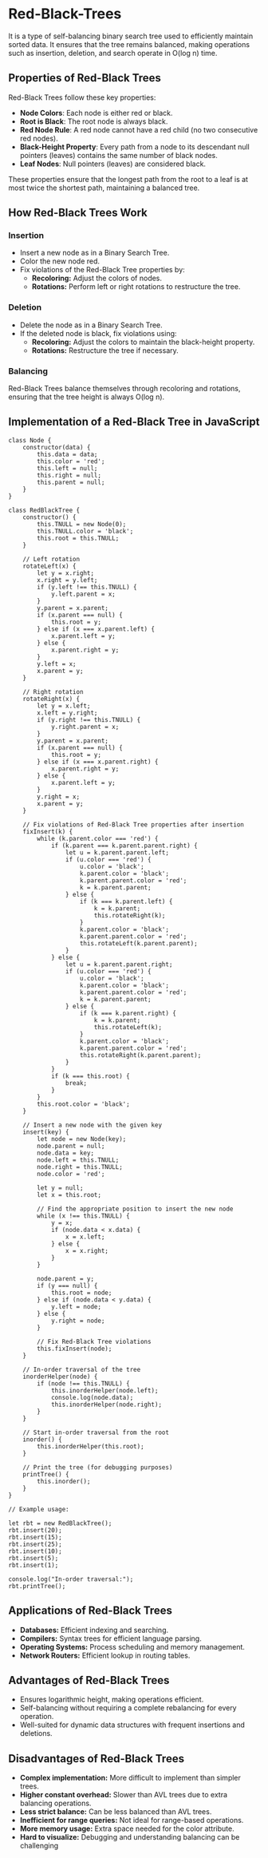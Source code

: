 # Red-Black-Trees
It is a type of self-balancing binary search tree used to efficiently maintain sorted data. It ensures that the tree remains balanced, making operations such as insertion, deletion, and search operate in O(log n) time.

## Properties of Red-Black Trees
Red-Black Trees follow these key properties:
- **Node Colors**: Each node is either red or black.
- **Root is Black**: The root node is always black.
- **Red Node Rule**: A red node cannot have a red child (no two consecutive red nodes).
- **Black-Height Property**: Every path from a node to its descendant null pointers (leaves) contains the same number of black nodes.
- **Leaf Nodes**: Null pointers (leaves) are considered black.

These properties ensure that the longest path from the root to a leaf is at most twice the shortest path, maintaining a balanced tree.

## How Red-Black Trees Work
### Insertion
- Insert a new node as in a Binary Search Tree.
- Color the new node red.
- Fix violations of the Red-Black Tree properties by:
   - **Recoloring:** Adjust the colors of nodes.
   - **Rotations:** Perform left or right rotations to restructure the tree.

### Deletion
- Delete the node as in a Binary Search Tree.
- If the deleted node is black, fix violations using:
   - **Recoloring:** Adjust the colors to maintain the black-height property.
   - **Rotations:** Restructure the tree if necessary.

### Balancing
Red-Black Trees balance themselves through recoloring and rotations, ensuring that the tree height is always O(log n).

## Implementation  of a **Red-Black Tree** in JavaScript
```
class Node {
    constructor(data) {
        this.data = data;
        this.color = 'red';
        this.left = null;
        this.right = null;
        this.parent = null;
    }
}

class RedBlackTree {
    constructor() {
        this.TNULL = new Node(0); 
        this.TNULL.color = 'black';
        this.root = this.TNULL;
    }

    // Left rotation
    rotateLeft(x) {
        let y = x.right;
        x.right = y.left;
        if (y.left !== this.TNULL) {
            y.left.parent = x;
        }
        y.parent = x.parent;
        if (x.parent === null) {
            this.root = y;
        } else if (x === x.parent.left) {
            x.parent.left = y;
        } else {
            x.parent.right = y;
        }
        y.left = x;
        x.parent = y;
    }

    // Right rotation
    rotateRight(x) {
        let y = x.left;
        x.left = y.right;
        if (y.right !== this.TNULL) {
            y.right.parent = x;
        }
        y.parent = x.parent;
        if (x.parent === null) {
            this.root = y;
        } else if (x === x.parent.right) {
            x.parent.right = y;
        } else {
            x.parent.left = y;
        }
        y.right = x;
        x.parent = y;
    }

    // Fix violations of Red-Black Tree properties after insertion
    fixInsert(k) {
        while (k.parent.color === 'red') {
            if (k.parent === k.parent.parent.right) {
                let u = k.parent.parent.left;
                if (u.color === 'red') {
                    u.color = 'black';
                    k.parent.color = 'black';
                    k.parent.parent.color = 'red';
                    k = k.parent.parent;
                } else {
                    if (k === k.parent.left) {
                        k = k.parent;
                        this.rotateRight(k);
                    }
                    k.parent.color = 'black';
                    k.parent.parent.color = 'red';
                    this.rotateLeft(k.parent.parent);
                }
            } else {
                let u = k.parent.parent.right;
                if (u.color === 'red') {
                    u.color = 'black';
                    k.parent.color = 'black';
                    k.parent.parent.color = 'red';
                    k = k.parent.parent;
                } else {
                    if (k === k.parent.right) {
                        k = k.parent;
                        this.rotateLeft(k);
                    }
                    k.parent.color = 'black';
                    k.parent.parent.color = 'red';
                    this.rotateRight(k.parent.parent);
                }
            }
            if (k === this.root) {
                break;
            }
        }
        this.root.color = 'black';
    }

    // Insert a new node with the given key
    insert(key) {
        let node = new Node(key);
        node.parent = null;
        node.data = key;
        node.left = this.TNULL;
        node.right = this.TNULL;
        node.color = 'red'; 

        let y = null;
        let x = this.root;

        // Find the appropriate position to insert the new node
        while (x !== this.TNULL) {
            y = x;
            if (node.data < x.data) {
                x = x.left;
            } else {
                x = x.right;
            }
        }

        node.parent = y;
        if (y === null) {
            this.root = node;
        } else if (node.data < y.data) {
            y.left = node;
        } else {
            y.right = node;
        }

        // Fix Red-Black Tree violations
        this.fixInsert(node);
    }

    // In-order traversal of the tree
    inorderHelper(node) {
        if (node !== this.TNULL) {
            this.inorderHelper(node.left);
            console.log(node.data);
            this.inorderHelper(node.right);
        }
    }

    // Start in-order traversal from the root
    inorder() {
        this.inorderHelper(this.root);
    }

    // Print the tree (for debugging purposes)
    printTree() {
        this.inorder();
    }
}

// Example usage:

let rbt = new RedBlackTree();
rbt.insert(20);
rbt.insert(15);
rbt.insert(25);
rbt.insert(10);
rbt.insert(5);
rbt.insert(1);

console.log("In-order traversal:");
rbt.printTree();

```

## Applications of Red-Black Trees
- **Databases:** Efficient indexing and searching.
- **Compilers:** Syntax trees for efficient language parsing.
- **Operating Systems:** Process scheduling and memory management.
- **Network Routers:** Efficient lookup in routing tables.

## Advantages of Red-Black Trees
- Ensures logarithmic height, making operations efficient.
- Self-balancing without requiring a complete rebalancing for every operation.
- Well-suited for dynamic data structures with frequent insertions and deletions.

## Disadvantages of Red-Black Trees
- **Complex implementation:** More difficult to implement than simpler trees.
- **Higher constant overhead:** Slower than AVL trees due to extra balancing operations.
- **Less strict balance:** Can be less balanced than AVL trees.
- **Inefficient for range queries:** Not ideal for range-based operations.
- **More memory usage:** Extra space needed for the color attribute.
- **Hard to visualize:** Debugging and understanding balancing can be challenging
